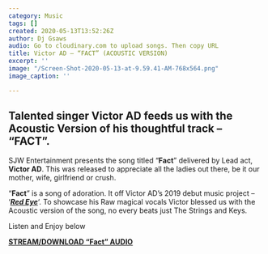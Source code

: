 ```yaml
---
category: Music
tags: []
created: 2020-05-13T13:52:26Z
author: Dj Gsaws
audio: Go to cloudinary.com to upload songs. Then copy URL
title: Victor AD – “FACT” (ACOUSTIC VERSION)
excerpt: ''
image: "/Screen-Shot-2020-05-13-at-9.59.41-AM-768x564.png"
image_caption: ''

---
```

## Talented singer Victor AD feeds us with the Acoustic Version of his thoughtful track – “FACT”.

SJW Entertainment presents the song titled “**Fact**” delivered by Lead act, **Victor AD**. This was released to appreciate all the ladies out there, be it our mother, wife, girlfriend or crush.

“**Fact**” is a song of adoration. It off Victor AD’s 2019 debut music project – ‘[**_Red Eye_**](https://tooxclusive.com/victor-ad-red-eye-the-ep/)‘. To showcase his Raw magical vocals Victor blessed us with the Acoustic version of the song, no every beats just The Strings and Keys.

Listen and Enjoy below

[**STREAM/DOWNLOAD “Fact” AUDIO**](https://tooxclusive.com/wp-content/uploads/2019/08/Victor-AD-FACT.mp3)